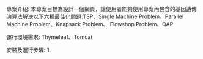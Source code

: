 專案介紹:
    本專案目標為設計一個網頁，讓使用者能夠使用專案內包含的基因遺傳演算法解決以下六種最佳化問題:TSP、Single Machine Problem、Parallel Machine Problem、Knapsack Problem、
    Flowshop Problem、QAP


運行環境需求:
    Thymeleaf、Tomcat

安裝及運行步驟:
    1.

